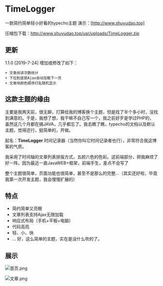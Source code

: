 # TimeLogger
一款简约简单轻小好看的typecho主题
演示：[http://www.shuyudao.top]

压缩包下载：http://www.shuyudao.top/usr/uploads/TimeLogger.zip

## 更新
1.1.0 [2019-7-24]
	增加或修改了如下：
	
	+ 文章阅读次数统计
	+ 下拉到底部Ajax自动加载下一页
	+ 文章块颜色顺序打乱随机显示

## 这款主题的缘由
主要是我两天前，很无聊，打算给我的博客换个主题，但是找了半个多小时，没找到满意的。于是，我想了想，我干嘛不自己写一个，我之前好歹是学过PHP的，虽然这几个月都在搞JAVA，几乎都忘了。我去瞧了瞧，typecho的文档以及默认主题，觉得还行，挺简单的，开做。

起名：**TimeLogger** 时间记录器（当然你叫它时间记录者也行），非常符合我这博客的气质。

我采用了时间轴的文章列表排版方式，五颜六色的色彩。这前端部分，把我麻烦了好一阵，因为最近一直JavaWEB+框架，前端手生，差点不会写了

整个主题很简单，页面功能也很简单，甚至不是那么的完整...（其实还好啦，毕竟我第一次开发主题，我会慢慢扩展的）

## 特点

 - 简约简单又亮眼
 - 文章列表支持Ajax无限加载
 - 响应式布局（手机+平板+电脑）
 - 代码高亮
 - 轻、小、快
 - ...
好，这么简单的主题，实在是没什么吹的了。

## 展示
![首页.png](https://i.loli.net/2019/07/15/5d2c939e2056e98747.png)

![文章.png](https://i.loli.net/2019/07/15/5d2c93d1bb6d228546.png)
